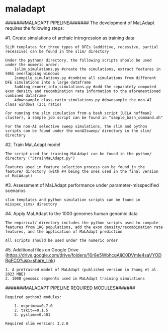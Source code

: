 # maladapt

#######MALADAPT PIPELINE#######
The development of MaLAdapt requires the following steps:

#1. Create simulations of archaic introgression as training data

	SLiM templates for three types of DFEs (additive, recessive, partial recessive) can be found in the slim/ directory

	Under the python/ directory, the following scripts should be used under the numeric order:
		1slim_simulations.py #create the simulations, extract features in 50kb overlapping windows
		2compile_simulations.py #combine all simulations from different DFE simulations into a large dataframe
		3adding_exon+r_info_simulations.py #add the separately computed exon density and recombination rate information to the aforementioned combined dataframe
		4downsample_class-ratio_simulations.py #downsample the non-AI class windows (2:1 ratio)

	For running the slim simulation from a bash script (UCLA hoffman2 cluster), a sample job script can be found in "sample_bash_command.sh"

	For the non-AI selective sweep simulations, the slim and python scripts can be found under the nonAIsweep/ directory in the slim/ directory

#2. Train MaLAdapt model
	
	The script used for training MaLAdapt can be found in the python/ directory ("5trainMaLAdapt.py")
	
	Features used in feature selection process can be found in the feature/ directory (with #4 being the ones used in the final version of MaLAdapt)


#3. Assessment of MaLAdapt performance under parameter-misspecified scenarios

	slim templates and python simulation scripts can be found in misspec_sims/ directory


#4. Apply MaLAdapt to the 1000 genomes human genomic data

	The empirical/ directory includes the python scripts used to compute features from 1KG populations, add the exon density/recombination rate features, and the application of MaLAdapt prediction

	All scripts should be used under the numeric order


#5. Additional files on Google Drive (https://drive.google.com/drive/folders/10r8e5WbhcgAIjC0DVmIe4saVYODRgFCO?usp=share_link)

	1. A pretrained model of MaLAdapt (published version in Zhang et al. 2023 MBE)
	2. 1000 genomic segments used in MaLAdapt training simulations


#######MALADAPT PIPELINE REQUIRED MODULES#######

	Required python3 modules:

		1. msprime==0.7.0
		2. tskit==0.1.5
		3. pyslim==0.401

	Required slim version: 3.2.0

